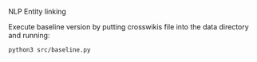 NLP Entity linking

Execute baseline version by putting crosswikis file into the data directory and running:

	python3 src/baseline.py


